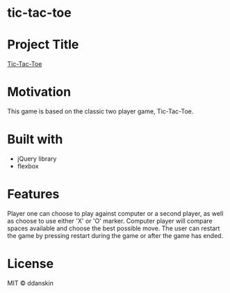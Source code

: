 # tic-tac-toe

# Project Title
[Tic-Tac-Toe](https://ddanskin.github.io/tic-tac-toe/)

# Motivation
This game is based on the classic two player game, Tic-Tac-Toe.

# Built with
* jQuery library
* flexbox

# Features
Player one can choose to play against computer or a second player, as well as choose to use either 'X' or 'O' marker.
Computer player will compare spaces available and choose the best possible move.
The user can restart the game by pressing restart during the game or after the game has ended.

# License

MIT &copy; ddanskin

